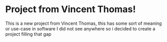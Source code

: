 # Project from Vincent Thomas!

This is a new project from Vincent Thomas, this has some sort of meaning or use-case in software I did not see anywhere so i decided to create a project filling that gap
